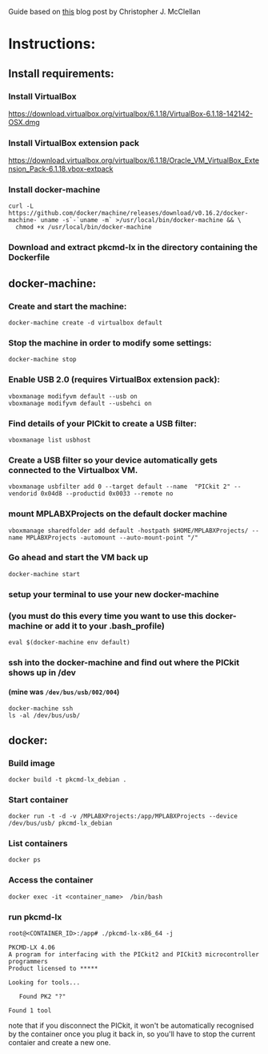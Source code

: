 Guide based on [this](https://christopherjmcclellan.wordpress.com/2019/04/21/using-usb-with-docker-for-mac/) blog post by Christopher J. McClellan

# Instructions:

## Install requirements:
### Install VirtualBox
https://download.virtualbox.org/virtualbox/6.1.18/VirtualBox-6.1.18-142142-OSX.dmg
### Install VirtualBox extension pack
https://download.virtualbox.org/virtualbox/6.1.18/Oracle_VM_VirtualBox_Extension_Pack-6.1.18.vbox-extpack
### Install docker-machine
```
curl -L https://github.com/docker/machine/releases/download/v0.16.2/docker-machine-`uname -s`-`uname -m` >/usr/local/bin/docker-machine && \
  chmod +x /usr/local/bin/docker-machine
```
### Download and extract pkcmd-lx in the directory containing the Dockerfile

## docker-machine:

### Create and start the machine:
```
docker-machine create -d virtualbox default
```
### Stop the machine in order to modify some settings:
```
docker-machine stop
```
### Enable USB 2.0 (requires VirtualBox extension pack):
```
vboxmanage modifyvm default --usb on
vboxmanage modifyvm default --usbehci on
```
### Find details of your PICkit to create a USB filter:
```
vboxmanage list usbhost
```
### Create a USB filter so your device automatically gets connected to the Virtualbox VM.
```
vboxmanage usbfilter add 0 --target default --name  "PICkit 2" --vendorid 0x04d8 --productid 0x0033 --remote no
```
### mount MPLABXProjects on the default docker machine
```
vboxmanage sharedfolder add default -hostpath $HOME/MPLABXProjects/ --name MPLABXProjects -automount --auto-mount-point "/"
```
### Go ahead and start the VM back up
```
docker-machine start
```
### setup your terminal to use your new docker-machine
### (you must do this every time you want to use this docker-machine or add it to your .bash_profile)
```
eval $(docker-machine env default)
```
### ssh into the docker-machine and find out where the PICkit shows up in /dev 
#### (mine was `/dev/bus/usb/002/004`)
```
docker-machine ssh 
ls -al /dev/bus/usb/
``` 
## docker:
### Build image
```
docker build -t pkcmd-lx_debian .
```
### Start container
```
docker run -t -d -v /MPLABXProjects:/app/MPLABXProjects --device /dev/bus/usb/ pkcmd-lx_debian 
```
### List containers
```
docker ps
```
### Access the container 
```
docker exec -it <container_name>  /bin/bash
```
### run pkcmd-lx
```
root@<CONTAINER_ID>:/app# ./pkcmd-lx-x86_64 -j

PKCMD-LX 4.06
A program for interfacing with the PICkit2 and PICkit3 microcontroller programmers
Product licensed to *****

Looking for tools...

   Found PK2 "?"

Found 1 tool
```
note that if you disconnect the PICkit, it won't be automatically recognised by the container once you plug it back in, so you'll have to stop the current contaier and create a new one.
